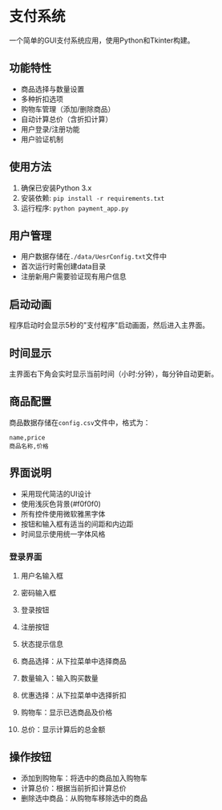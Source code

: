 # 支付系统

一个简单的GUI支付系统应用，使用Python和Tkinter构建。

## 功能特性

- 商品选择与数量设置
- 多种折扣选项
- 购物车管理（添加/删除商品）
- 自动计算总价（含折扣计算）
- 用户登录/注册功能
- 用户验证机制

## 使用方法

1. 确保已安装Python 3.x
2. 安装依赖: `pip install -r requirements.txt`
3. 运行程序: `python payment_app.py`

## 用户管理

- 用户数据存储在`./data/UesrConfig.txt`文件中
- 首次运行时需创建data目录
- 注册新用户需要验证现有用户信息

## 启动动画

程序启动时会显示5秒的"支付程序"启动画面，然后进入主界面。

## 时间显示

主界面右下角会实时显示当前时间（小时:分钟），每分钟自动更新。

## 商品配置

商品数据存储在`config.csv`文件中，格式为：
```
name,price
商品名称,价格
```

## 界面说明

- 采用现代简洁的UI设计
- 使用浅灰色背景(#f0f0f0)
- 所有控件使用微软雅黑字体
- 按钮和输入框有适当的间距和内边距
- 时间显示使用统一字体风格

### 登录界面
1. 用户名输入框
2. 密码输入框
3. 登录按钮
4. 注册按钮
5. 状态提示信息

1. 商品选择：从下拉菜单中选择商品
2. 数量输入：输入购买数量
3. 优惠选择：从下拉菜单中选择折扣
4. 购物车：显示已选商品及价格
5. 总价：显示计算后的总金额

## 操作按钮

- 添加到购物车：将选中的商品加入购物车
- 计算总价：根据当前折扣计算总价
- 删除选中商品：从购物车移除选中的商品